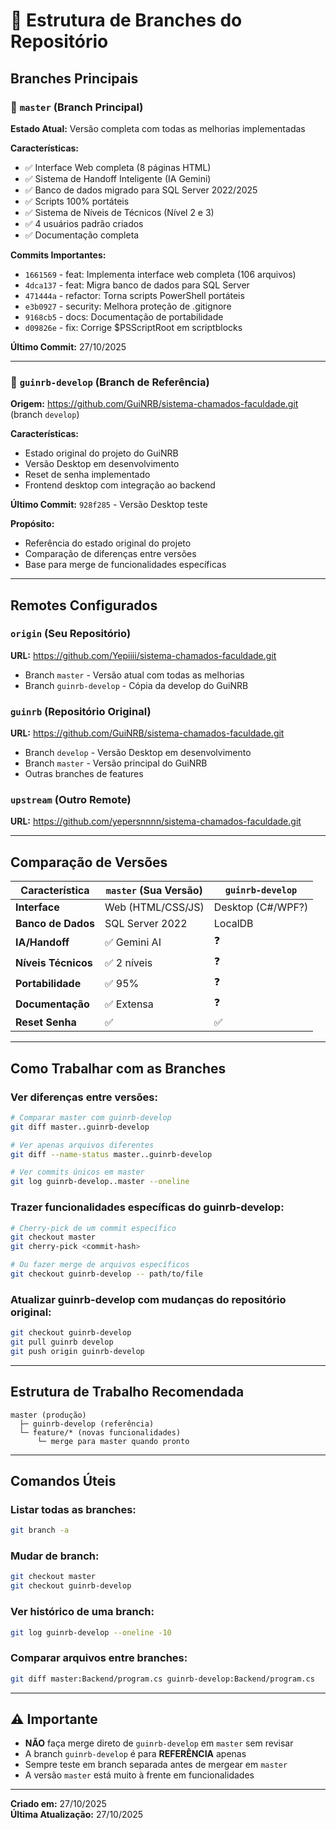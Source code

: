 # 🌳 Estrutura de Branches do Repositório

## Branches Principais

### 📌 `master` (Branch Principal)
**Estado Atual:** Versão completa com todas as melhorias implementadas

**Características:**
- ✅ Interface Web completa (8 páginas HTML)
- ✅ Sistema de Handoff Inteligente (IA Gemini)
- ✅ Banco de dados migrado para SQL Server 2022/2025
- ✅ Scripts 100% portáteis
- ✅ Sistema de Níveis de Técnicos (Nível 2 e 3)
- ✅ 4 usuários padrão criados
- ✅ Documentação completa

**Commits Importantes:**
- `1661569` - feat: Implementa interface web completa (106 arquivos)
- `4dca137` - feat: Migra banco de dados para SQL Server
- `471444a` - refactor: Torna scripts PowerShell portáteis
- `e3b0927` - security: Melhora proteção de .gitignore
- `9168cb5` - docs: Documentação de portabilidade
- `d09826e` - fix: Corrige $PSScriptRoot em scriptblocks

**Último Commit:** 27/10/2025

---

### 🔄 `guinrb-develop` (Branch de Referência)
**Origem:** https://github.com/GuiNRB/sistema-chamados-faculdade.git (branch `develop`)

**Características:**
- Estado original do projeto do GuiNRB
- Versão Desktop em desenvolvimento
- Reset de senha implementado
- Frontend desktop com integração ao backend

**Último Commit:** `928f285` - Versão Desktop teste

**Propósito:**
- Referência do estado original do projeto
- Comparação de diferenças entre versões
- Base para merge de funcionalidades específicas

---

## Remotes Configurados

### `origin` (Seu Repositório)
**URL:** https://github.com/Yepiiii/sistema-chamados-faculdade.git
- Branch `master` - Versão atual com todas as melhorias
- Branch `guinrb-develop` - Cópia da develop do GuiNRB

### `guinrb` (Repositório Original)
**URL:** https://github.com/GuiNRB/sistema-chamados-faculdade.git
- Branch `develop` - Versão Desktop em desenvolvimento
- Branch `master` - Versão principal do GuiNRB
- Outras branches de features

### `upstream` (Outro Remote)
**URL:** https://github.com/yepersnnnn/sistema-chamados-faculdade.git

---

## Comparação de Versões

| Característica | `master` (Sua Versão) | `guinrb-develop` |
|----------------|----------------------|------------------|
| **Interface** | Web (HTML/CSS/JS) | Desktop (C#/WPF?) |
| **Banco de Dados** | SQL Server 2022 | LocalDB |
| **IA/Handoff** | ✅ Gemini AI | ❓ |
| **Níveis Técnicos** | ✅ 2 níveis | ❓ |
| **Portabilidade** | ✅ 95% | ❓ |
| **Documentação** | ✅ Extensa | ❓ |
| **Reset Senha** | ✅ | ✅ |

---

## Como Trabalhar com as Branches

### Ver diferenças entre versões:
```bash
# Comparar master com guinrb-develop
git diff master..guinrb-develop

# Ver apenas arquivos diferentes
git diff --name-status master..guinrb-develop

# Ver commits únicos em master
git log guinrb-develop..master --oneline
```

### Trazer funcionalidades específicas do guinrb-develop:
```bash
# Cherry-pick de um commit específico
git checkout master
git cherry-pick <commit-hash>

# Ou fazer merge de arquivos específicos
git checkout guinrb-develop -- path/to/file
```

### Atualizar guinrb-develop com mudanças do repositório original:
```bash
git checkout guinrb-develop
git pull guinrb develop
git push origin guinrb-develop
```

---

## Estrutura de Trabalho Recomendada

```
master (produção)
  ├─ guinrb-develop (referência)
  └─ feature/* (novas funcionalidades)
      └─ merge para master quando pronto
```

---

## Comandos Úteis

### Listar todas as branches:
```bash
git branch -a
```

### Mudar de branch:
```bash
git checkout master
git checkout guinrb-develop
```

### Ver histórico de uma branch:
```bash
git log guinrb-develop --oneline -10
```

### Comparar arquivos entre branches:
```bash
git diff master:Backend/program.cs guinrb-develop:Backend/program.cs
```

---

## ⚠️ Importante

- **NÃO** faça merge direto de `guinrb-develop` em `master` sem revisar
- A branch `guinrb-develop` é para **REFERÊNCIA** apenas
- Sempre teste em branch separada antes de mergear em `master`
- A versão `master` está muito à frente em funcionalidades

---

**Criado em:** 27/10/2025  
**Última Atualização:** 27/10/2025
